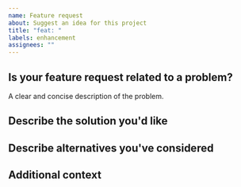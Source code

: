 ```yaml
---
name: Feature request
about: Suggest an idea for this project
title: "feat: "
labels: enhancement
assignees: ""
---
```


## Is your feature request related to a problem?

A clear and concise description of the problem.

## Describe the solution you'd like

## Describe alternatives you've considered

## Additional context
